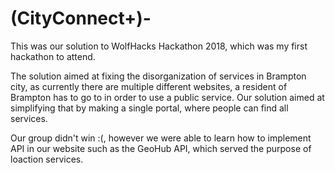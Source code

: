 # (CityConnect+)-

This was our solution to WolfHacks Hackathon 2018, which was my first hackathon to attend.

The solution aimed at fixing the disorganization of services in Brampton city, as currently there are multiple different websites, a resident of Brampton has to go to in order to use a public service. Our solution aimed at simplifying that by making a single portal, where people can find all services.

Our group didn't win :(, however we were able to learn how to implement API in our website such as the GeoHub API, which served the purpose of loaction services.  
